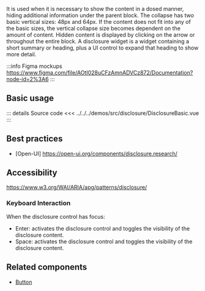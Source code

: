 It is used when it is necessary to show the content in a dosed manner, hiding additional information under the parent block.
The collapse has two basic vertical sizes: 48px and 64px.
If the content does not fit into any of the basic sizes, the vertical collapse size becomes dependent on the amount of content.
Hidden content is displayed by clicking on the arrow or throughout the entire block.
A disclosure widget is a widget containing a short summary or heading,
plus a UI control to expand that heading to show more detail.

:::info Figma mockups
https://www.figma.com/file/AOtI028uCFzAmnADVCz872/Documentation?node-id=2%3A6
:::

## Basic usage

<DisclosureBasic />

::: details Source code
<<< ../../../demos/src/disclosure/DisclosureBasic.vue
:::

## Best practices

- [Open-UI] https://open-ui.org/components/disclosure.research/

## Accessibility

https://www.w3.org/WAI/ARIA/apg/patterns/disclosure/

### Keyboard Interaction

When the disclosure control has focus:

- Enter: activates the disclosure control and toggles the visibility of the disclosure content.
- Space: activates the disclosure control and toggles the visibility of the disclosure content.

## Related components

- [Button](/components/button/button.doc)
